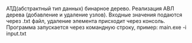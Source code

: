 АТД(абстрактный тип данных) бинарное дерево. 
Реализация АВЛ дерева (добавление и удаление узлов). 
Входные значения подаются через .txt файл,
удаление элемента присходит через консоль.
Программа запускается через командную строку, пример: main.exe -i input.txt
